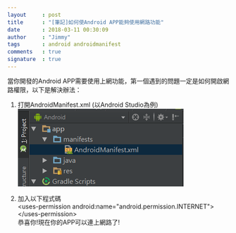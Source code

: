 ```yaml
---
layout     : post
title      : "[筆記]如何使Android APP能夠使用網路功能"
date       : 2018-03-11 00:30:09
author     : "Jimmy"
tags       : android androidmanifest
comments   : true
signature  : true
---
```

當你開發的Android APP需要使用上網功能，第一個遇到的問題一定是如何開啟網路權限，以下是解決辦法：  
<!-- more -->
1.	打開AndroidManifest.xml (以Android Studio為例)  
![Alt text](/public/image/AndroidManifest.png)

2.	加入以下程式碼  
	&lt;uses-permission android:name="android.permission.INTERNET">&lt;/uses-permission>  	
恭喜你!現在你的APP可以連上網路了!
